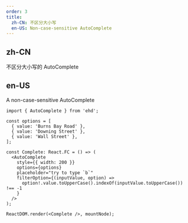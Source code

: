 ```yaml
---
order: 3
title:
  zh-CN: 不区分大小写
  en-US: Non-case-sensitive AutoComplete
---
```


## zh-CN

不区分大小写的 AutoComplete

## en-US

A non-case-sensitive AutoComplete

```tsx
import { AutoComplete } from 'ehd';

const options = [
  { value: 'Burns Bay Road' },
  { value: 'Downing Street' },
  { value: 'Wall Street' },
];

const Complete: React.FC = () => (
  <AutoComplete
    style={{ width: 200 }}
    options={options}
    placeholder="try to type `b`"
    filterOption={(inputValue, option) =>
      option!.value.toUpperCase().indexOf(inputValue.toUpperCase()) !== -1
    }
  />
);

ReactDOM.render(<Complete />, mountNode);
```
